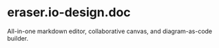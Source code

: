 # eraser.io-design.doc
All-in-one markdown editor, collaborative canvas, and diagram-as-code builder.
